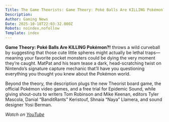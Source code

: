 ```yaml
---
Title: The Game Theorists: Game Theory: Poké Balls Are KILLING Pokémon?!
Description: 
Author: Gaming News
Date: 2025-10-18T22:03:32.000Z
Robots: noindex,nofollow
Template: index
---
```

<p><strong>Game Theory: Poké Balls Are KILLING Pokémon?!</strong> throws a wild curveball by suggesting that those cute little spheres might actually be lethal traps—meaning your favorite pocket monsters could be dying the very moment they’re caught. MatPat and his team tease a dark, head-scratching twist on Nintendo’s signature capture mechanic that’ll have you questioning everything you thought you knew about the Pokémon world.</p>

<p>Beyond the theory, the description plugs the new Theorist board game, the official Pokémon video games, and a free trial for Epidemic Sound, while giving shout-outs to writers Tom Robinson and Mike Keenan, editors Tyler Mascola, Danial “BanditRants” Keristouf, Shnaia “Naya” Llamera, and sound designer Yosi Berman.</p>

<p><em>Watch on <a href="https://www.youtube.com/watch?v=GTtIxyw9OEc" rel="noopener noreferrer">YouTube</a></em></p>

